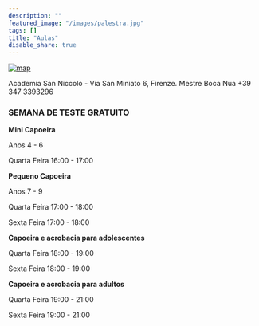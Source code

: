 ```yaml
---
description: ""
featured_image: "/images/palestra.jpg"
tags: []
title: "Aulas"
disable_share: true
---
```


[![map](/images/mappa.png)](https://www.openstreetmap.org/note/new?lat=43.76393&lon=11.26131#map=19/43.76383/11.26202&layers=N)

Academia San Niccolò - Via San Miniato 6, Firenze.
Mestre Boca Nua +39 347 3393296

### SEMANA DE TESTE GRATUITO

**Mini Capoeira**

Anos 4 - 6

Quarta Feira  16:00 - 17:00 

**Pequeno Capoeira**

Anos 7 - 9

Quarta Feira  17:00 - 18:00

Sexta Feira	    17:00 - 18:00

**Capoeira e acrobacia para adolescentes**

Quarta Feira  18:00 - 19:00

Sexta Feira	    18:00 - 19:00


**Capoeira e acrobacia para adultos**

Quarta Feira  19:00 - 21:00

Sexta Feira	    19:00 - 21:00
